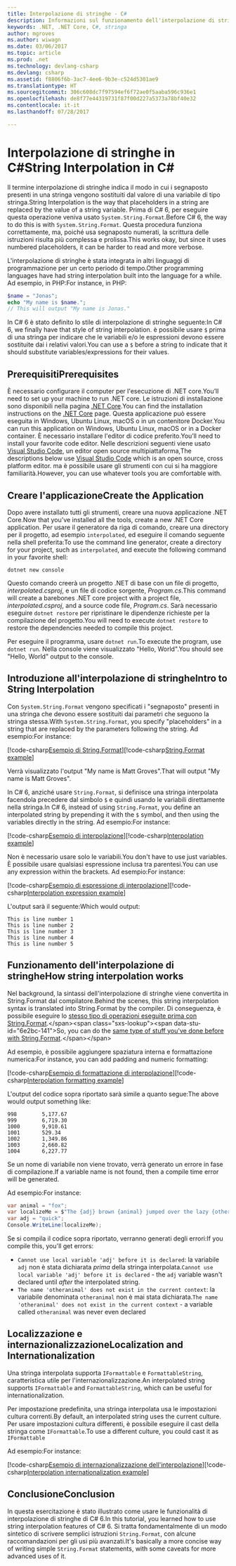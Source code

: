 ```yaml
---
title: Interpolazione di stringhe - C#
description: Informazioni sul funzionamento dell'interpolazione di stringhe in C# 6
keywords: .NET, .NET Core, C#, stringa
author: mgroves
ms.author: wiwagn
ms.date: 03/06/2017
ms.topic: article
ms.prod: .net
ms.technology: devlang-csharp
ms.devlang: csharp
ms.assetid: f8806f6b-3ac7-4ee6-9b3e-c524d5301ae9
ms.translationtype: HT
ms.sourcegitcommit: 306c608dc7f97594ef6f72ae0f5aaba596c936e1
ms.openlocfilehash: de8f77e44319731f87f00d227a5373a78bf40e32
ms.contentlocale: it-it
ms.lasthandoff: 07/28/2017

---
```


# <a name="string-interpolation-in-c"></a><span data-ttu-id="6e2bc-104">Interpolazione di stringhe in C#</span><span class="sxs-lookup"><span data-stu-id="6e2bc-104">String Interpolation in C#</span></span> #

<span data-ttu-id="6e2bc-105">Il termine interpolazione di stringhe indica il modo in cui i segnaposto presenti in una stringa vengono sostituiti dal valore di una variabile di tipo stringa.</span><span class="sxs-lookup"><span data-stu-id="6e2bc-105">String Interpolation is the way that placeholders in a string are replaced by the value of a string variable.</span></span> <span data-ttu-id="6e2bc-106">Prima di C# 6, per eseguire questa operazione veniva usato `System.String.Format`.</span><span class="sxs-lookup"><span data-stu-id="6e2bc-106">Before C# 6, the way to do this is with `System.String.Format`.</span></span> <span data-ttu-id="6e2bc-107">Questa procedura funziona correttamente, ma, poiché usa segnaposto numerati, la scrittura delle istruzioni risulta più complessa e prolissa.</span><span class="sxs-lookup"><span data-stu-id="6e2bc-107">This works okay, but since it uses numbered placeholders, it can be harder to read and more verbose.</span></span>

<span data-ttu-id="6e2bc-108">L'interpolazione di stringhe è stata integrata in altri linguaggi di programmazione per un certo periodo di tempo.</span><span class="sxs-lookup"><span data-stu-id="6e2bc-108">Other programming languages have had string interpolation built into the language for a while.</span></span> <span data-ttu-id="6e2bc-109">Ad esempio, in PHP:</span><span class="sxs-lookup"><span data-stu-id="6e2bc-109">For instance, in PHP:</span></span>

```php
$name = "Jonas";
echo "My name is $name.";
// This will output "My name is Jonas."
```

<span data-ttu-id="6e2bc-110">In C# 6 è stato definito lo stile di interpolazione di stringhe seguente:</span><span class="sxs-lookup"><span data-stu-id="6e2bc-110">In C# 6, we finally have that style of string interpolation.</span></span> <span data-ttu-id="6e2bc-111">è possibile usare `$` prima di una stringa per indicare che le variabili e/o le espressioni devono essere sostituite dai i relativi valori.</span><span class="sxs-lookup"><span data-stu-id="6e2bc-111">You can use a `$` before a string to indicate that it should substitute variables/expressions for their values.</span></span>

## <a name="prerequisites"></a><span data-ttu-id="6e2bc-112">Prerequisiti</span><span class="sxs-lookup"><span data-stu-id="6e2bc-112">Prerequisites</span></span>
<span data-ttu-id="6e2bc-113">È necessario configurare il computer per l'esecuzione di .NET core.</span><span class="sxs-lookup"><span data-stu-id="6e2bc-113">You’ll need to set up your machine to run .NET core.</span></span> <span data-ttu-id="6e2bc-114">Le istruzioni di installazione sono disponibili nella pagina [.NET Core](https://www.microsoft.com/net/core).</span><span class="sxs-lookup"><span data-stu-id="6e2bc-114">You can find the installation instructions on the [.NET Core](https://www.microsoft.com/net/core) page.</span></span>
<span data-ttu-id="6e2bc-115">Questa applicazione può essere eseguita in Windows, Ubuntu Linux, macOS o in un contenitore Docker.</span><span class="sxs-lookup"><span data-stu-id="6e2bc-115">You can run this application on Windows, Ubuntu Linux, macOS or in a Docker container.</span></span> <span data-ttu-id="6e2bc-116">È necessario installare l'editor di codice preferito.</span><span class="sxs-lookup"><span data-stu-id="6e2bc-116">You’ll need to install your favorite code editor.</span></span> <span data-ttu-id="6e2bc-117">Nelle descrizioni seguenti viene usato [Visual Studio Code](https://code.visualstudio.com/), un editor open source multipiattaforma,</span><span class="sxs-lookup"><span data-stu-id="6e2bc-117">The descriptions below use [Visual Studio Code](https://code.visualstudio.com/) which is an open source, cross platform editor.</span></span> <span data-ttu-id="6e2bc-118">ma è possibile usare gli strumenti con cui si ha maggiore familiarità.</span><span class="sxs-lookup"><span data-stu-id="6e2bc-118">However, you can use whatever tools you are comfortable with.</span></span>

## <a name="create-the-application"></a><span data-ttu-id="6e2bc-119">Creare l'applicazione</span><span class="sxs-lookup"><span data-stu-id="6e2bc-119">Create the Application</span></span>

<span data-ttu-id="6e2bc-120">Dopo avere installato tutti gli strumenti, creare una nuova applicazione .NET Core.</span><span class="sxs-lookup"><span data-stu-id="6e2bc-120">Now that you've installed all the tools, create a new .NET Core application.</span></span> <span data-ttu-id="6e2bc-121">Per usare il generatore da riga di comando, creare una directory per il progetto, ad esempio `interpolated`, ed eseguire il comando seguente nella shell preferita:</span><span class="sxs-lookup"><span data-stu-id="6e2bc-121">To use the command line generator, create a directory for your project, such as `interpolated`, and execute the following command in your favorite shell:</span></span>

```
dotnet new console
```

<span data-ttu-id="6e2bc-122">Questo comando creerà un progetto .NET di base con un file di progetto, *interpolated.csproj*, e un file di codice sorgente, *Program.cs*.</span><span class="sxs-lookup"><span data-stu-id="6e2bc-122">This command will create a barebones .NET core project with a project file, *interpolated.csproj*, and a source code file, *Program.cs*.</span></span> <span data-ttu-id="6e2bc-123">Sarà necessario eseguire `dotnet restore` per ripristinare le dipendenze richieste per la compilazione del progetto.</span><span class="sxs-lookup"><span data-stu-id="6e2bc-123">You will need to execute `dotnet restore` to restore the dependencies needed to compile this project.</span></span>

<span data-ttu-id="6e2bc-124">Per eseguire il programma, usare `dotnet run`.</span><span class="sxs-lookup"><span data-stu-id="6e2bc-124">To execute the program, use `dotnet run`.</span></span> <span data-ttu-id="6e2bc-125">Nella console viene visualizzato "Hello, World".</span><span class="sxs-lookup"><span data-stu-id="6e2bc-125">You should see "Hello, World" output to the console.</span></span>

## <a name="intro-to-string-interpolation"></a><span data-ttu-id="6e2bc-126">Introduzione all'interpolazione di stringhe</span><span class="sxs-lookup"><span data-stu-id="6e2bc-126">Intro to String Interpolation</span></span>

<span data-ttu-id="6e2bc-127">Con `System.String.Format` vengono specificati i "segnaposto" presenti in una stringa che devono essere sostituiti dai parametri che seguono la stringa stessa.</span><span class="sxs-lookup"><span data-stu-id="6e2bc-127">With `System.String.Format`, you specify "placeholders" in a string that are replaced by the parameters following the string.</span></span> <span data-ttu-id="6e2bc-128">Ad esempio:</span><span class="sxs-lookup"><span data-stu-id="6e2bc-128">For instance:</span></span>

<span data-ttu-id="6e2bc-129">[!code-csharp[Esempio di String.Format](../../../samples/snippets/csharp/new-in-6/string-interpolation.cs#StringFormatExample)]</span><span class="sxs-lookup"><span data-stu-id="6e2bc-129">[!code-csharp[String.Format example](../../../samples/snippets/csharp/new-in-6/string-interpolation.cs#StringFormatExample)]</span></span>  

<span data-ttu-id="6e2bc-130">Verrà visualizzato l'output "My name is Matt Groves".</span><span class="sxs-lookup"><span data-stu-id="6e2bc-130">That will output "My name is Matt Groves".</span></span>

<span data-ttu-id="6e2bc-131">In C# 6, anziché usare `String.Format`, si definisce una stringa interpolata facendola precedere dal simbolo `$` e quindi usando le variabili direttamente nella stringa.</span><span class="sxs-lookup"><span data-stu-id="6e2bc-131">In C# 6, instead of using `String.Format`, you define an interpolated string by prepending it with the `$` symbol, and then using the variables directly in the string.</span></span> <span data-ttu-id="6e2bc-132">Ad esempio:</span><span class="sxs-lookup"><span data-stu-id="6e2bc-132">For instance:</span></span>

<span data-ttu-id="6e2bc-133">[!code-csharp[Esempio di interpolazione](../../../samples/snippets/csharp/new-in-6/string-interpolation.cs#InterpolationExample)]</span><span class="sxs-lookup"><span data-stu-id="6e2bc-133">[!code-csharp[Interpolation example](../../../samples/snippets/csharp/new-in-6/string-interpolation.cs#InterpolationExample)]</span></span>  

<span data-ttu-id="6e2bc-134">Non è necessario usare solo le variabili.</span><span class="sxs-lookup"><span data-stu-id="6e2bc-134">You don't have to use just variables.</span></span> <span data-ttu-id="6e2bc-135">È possibile usare qualsiasi espressione inclusa tra parentesi.</span><span class="sxs-lookup"><span data-stu-id="6e2bc-135">You can use any expression within the brackets.</span></span> <span data-ttu-id="6e2bc-136">Ad esempio:</span><span class="sxs-lookup"><span data-stu-id="6e2bc-136">For instance:</span></span>

<span data-ttu-id="6e2bc-137">[!code-csharp[Esempio di espressione di interpolazione](../../../samples/snippets/csharp/new-in-6/string-interpolation.cs#InterpolationExpressionExample)]</span><span class="sxs-lookup"><span data-stu-id="6e2bc-137">[!code-csharp[Interpolation expression example](../../../samples/snippets/csharp/new-in-6/string-interpolation.cs#InterpolationExpressionExample)]</span></span>  

<span data-ttu-id="6e2bc-138">L'output sarà il seguente:</span><span class="sxs-lookup"><span data-stu-id="6e2bc-138">Which would output:</span></span>

```
This is line number 1
This is line number 2
This is line number 3
This is line number 4
This is line number 5
```

## <a name="how-string-interpolation-works"></a><span data-ttu-id="6e2bc-139">Funzionamento dell'interpolazione di stringhe</span><span class="sxs-lookup"><span data-stu-id="6e2bc-139">How string interpolation works</span></span>

<span data-ttu-id="6e2bc-140">Nel background, la sintassi dell'interpolazione di stringhe viene convertita in String.Format dal compilatore.</span><span class="sxs-lookup"><span data-stu-id="6e2bc-140">Behind the scenes, this string interpolation syntax is translated into String.Format by the compiler.</span></span> <span data-ttu-id="6e2bc-141">Di conseguenza, è possibile eseguire lo [stesso tipo di operazioni eseguite prima con String.Format](https://msdn.microsoft.com/en-us/library/dwhawy9k(v=vs.110).aspx).</span><span class="sxs-lookup"><span data-stu-id="6e2bc-141">So, you can do the [same type of stuff you've done before with String.Format](https://msdn.microsoft.com/en-us/library/dwhawy9k(v=vs.110).aspx).</span></span>

<span data-ttu-id="6e2bc-142">Ad esempio, è possibile aggiungere spaziatura interna e formattazione numerica:</span><span class="sxs-lookup"><span data-stu-id="6e2bc-142">For instance, you can add padding and numeric formatting:</span></span>

<span data-ttu-id="6e2bc-143">[!code-csharp[Esempio di formattazione di interpolazione](../../../samples/snippets/csharp/new-in-6/string-interpolation.cs#InterpolationFormattingExample)]</span><span class="sxs-lookup"><span data-stu-id="6e2bc-143">[!code-csharp[Interpolation formatting example](../../../samples/snippets/csharp/new-in-6/string-interpolation.cs#InterpolationFormattingExample)]</span></span>  

<span data-ttu-id="6e2bc-144">L'output del codice sopra riportato sarà simile a quanto segue:</span><span class="sxs-lookup"><span data-stu-id="6e2bc-144">The above would output something like:</span></span>

```
998        5,177.67
999        6,719.30
1000       9,910.61
1001       529.34
1002       1,349.86
1003       2,660.82
1004       6,227.77
```

<span data-ttu-id="6e2bc-145">Se un nome di variabile non viene trovato, verrà generato un errore in fase di compilazione.</span><span class="sxs-lookup"><span data-stu-id="6e2bc-145">If a variable name is not found, then a compile time error will be generated.</span></span>

<span data-ttu-id="6e2bc-146">Ad esempio:</span><span class="sxs-lookup"><span data-stu-id="6e2bc-146">For instance:</span></span>

```csharp
var animal = "fox";
var localizeMe = $"The {adj} brown {animal} jumped over the lazy {otheranimal}";
var adj = "quick";
Console.WriteLine(localizeMe);
```

<span data-ttu-id="6e2bc-147">Se si compila il codice sopra riportato, verranno generati degli errori:</span><span class="sxs-lookup"><span data-stu-id="6e2bc-147">If you compile this, you'll get errors:</span></span>
 
* <span data-ttu-id="6e2bc-148">`Cannot use local variable 'adj' before it is declared`: la variabile `adj` non è stata dichiarata *prima* della stringa interpolata.</span><span class="sxs-lookup"><span data-stu-id="6e2bc-148">`Cannot use local variable 'adj' before it is declared` - the `adj` variable wasn't declared until *after* the interpolated string.</span></span>
* <span data-ttu-id="6e2bc-149">`The name 'otheranimal' does not exist in the current context`: la variabile denominata `otheranimal` non è mai stata dichiarata.</span><span class="sxs-lookup"><span data-stu-id="6e2bc-149">`The name 'otheranimal' does not exist in the current context` - a variable called `otheranimal` was never even declared</span></span>

## <a name="localization-and-internationalization"></a><span data-ttu-id="6e2bc-150">Localizzazione e internazionalizzazione</span><span class="sxs-lookup"><span data-stu-id="6e2bc-150">Localization and Internationalization</span></span>

<span data-ttu-id="6e2bc-151">Una stringa interpolata supporta `IFormattable` e `FormattableString`, caratteristica utile per l'internazionalizzazione.</span><span class="sxs-lookup"><span data-stu-id="6e2bc-151">An interpolated string supports `IFormattable` and `FormattableString`, which can be useful for internationalization.</span></span>

<span data-ttu-id="6e2bc-152">Per impostazione predefinita, una stringa interpolata usa le impostazioni cultura correnti.</span><span class="sxs-lookup"><span data-stu-id="6e2bc-152">By default, an interpolated string uses the current culture.</span></span> <span data-ttu-id="6e2bc-153">Per usare impostazioni cultura differenti, è possibile eseguire il cast della stringa come `IFormattable`.</span><span class="sxs-lookup"><span data-stu-id="6e2bc-153">To use a different culture, you could cast it as `IFormattable`</span></span>

<span data-ttu-id="6e2bc-154">Ad esempio:</span><span class="sxs-lookup"><span data-stu-id="6e2bc-154">For instance:</span></span>

<span data-ttu-id="6e2bc-155">[!code-csharp[Esempio di internazionalizzazione dell'interpolazione](../../../samples/snippets/csharp/new-in-6/string-interpolation.cs#InterpolationInternationalizationExample)]</span><span class="sxs-lookup"><span data-stu-id="6e2bc-155">[!code-csharp[Interpolation internationalization example](../../../samples/snippets/csharp/new-in-6/string-interpolation.cs#InterpolationInternationalizationExample)]</span></span>  

## <a name="conclusion"></a><span data-ttu-id="6e2bc-156">Conclusione</span><span class="sxs-lookup"><span data-stu-id="6e2bc-156">Conclusion</span></span> 

<span data-ttu-id="6e2bc-157">In questa esercitazione è stato illustrato come usare le funzionalità di interpolazione di stringhe di C# 6.</span><span class="sxs-lookup"><span data-stu-id="6e2bc-157">In this tutorial, you learned how to use string interpolation features of C# 6.</span></span> <span data-ttu-id="6e2bc-158">Si tratta fondamentalmente di un modo sintetico di scrivere semplici istruzioni `String.Format`, con alcune raccomandazioni per gli usi più avanzati.</span><span class="sxs-lookup"><span data-stu-id="6e2bc-158">It's basically a more concise way of writing simple `String.Format` statements, with some caveats for more advanced uses of it.</span></span>

